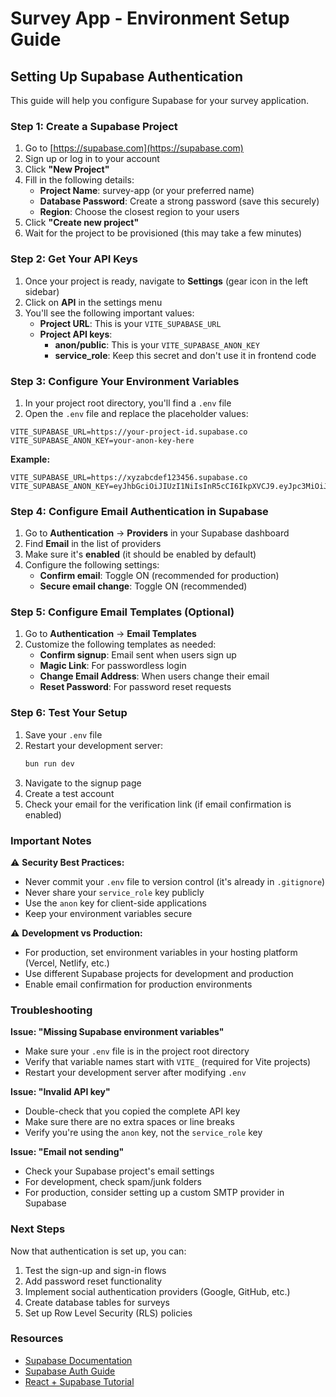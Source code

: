 # Survey App - Environment Setup Guide

## Setting Up Supabase Authentication

This guide will help you configure Supabase for your survey application.

### Step 1: Create a Supabase Project

1. Go to [https://supabase.com](https://supabase.com)
2. Sign up or log in to your account
3. Click **"New Project"**
4. Fill in the following details:
   - **Project Name**: survey-app (or your preferred name)
   - **Database Password**: Create a strong password (save this securely)
   - **Region**: Choose the closest region to your users
5. Click **"Create new project"**
6. Wait for the project to be provisioned (this may take a few minutes)

### Step 2: Get Your API Keys

1. Once your project is ready, navigate to **Settings** (gear icon in the left sidebar)
2. Click on **API** in the settings menu
3. You'll see the following important values:
   - **Project URL**: This is your `VITE_SUPABASE_URL`
   - **Project API keys**: 
     - **anon/public**: This is your `VITE_SUPABASE_ANON_KEY`
     - **service_role**: Keep this secret and don't use it in frontend code

### Step 3: Configure Your Environment Variables

1. In your project root directory, you'll find a `.env` file
2. Open the `.env` file and replace the placeholder values:

```env
VITE_SUPABASE_URL=https://your-project-id.supabase.co
VITE_SUPABASE_ANON_KEY=your-anon-key-here
```

**Example:**
```env
VITE_SUPABASE_URL=https://xyzabcdef123456.supabase.co
VITE_SUPABASE_ANON_KEY=eyJhbGciOiJIUzI1NiIsInR5cCI6IkpXVCJ9.eyJpc3MiOiJzdXBhYmFzZSIsInJlZiI6Inh5emFiY2RlZjEyMzQ1NiIsInJvbGUiOiJhbm9uIiwiaWF0IjoxNjE2MjM5MDIyfQ.abc123xyz789
```

### Step 4: Configure Email Authentication in Supabase

1. Go to **Authentication** → **Providers** in your Supabase dashboard
2. Find **Email** in the list of providers
3. Make sure it's **enabled** (it should be enabled by default)
4. Configure the following settings:
   - **Confirm email**: Toggle ON (recommended for production)
   - **Secure email change**: Toggle ON (recommended)

### Step 5: Configure Email Templates (Optional)

1. Go to **Authentication** → **Email Templates**
2. Customize the following templates as needed:
   - **Confirm signup**: Email sent when users sign up
   - **Magic Link**: For passwordless login
   - **Change Email Address**: When users change their email
   - **Reset Password**: For password reset requests

### Step 6: Test Your Setup

1. Save your `.env` file
2. Restart your development server:
   ```bash
   bun run dev
   ```
3. Navigate to the signup page
4. Create a test account
5. Check your email for the verification link (if email confirmation is enabled)

### Important Notes

⚠️ **Security Best Practices:**
- Never commit your `.env` file to version control (it's already in `.gitignore`)
- Never share your `service_role` key publicly
- Use the `anon` key for client-side applications
- Keep your environment variables secure

⚠️ **Development vs Production:**
- For production, set environment variables in your hosting platform (Vercel, Netlify, etc.)
- Use different Supabase projects for development and production
- Enable email confirmation for production environments

### Troubleshooting

**Issue: "Missing Supabase environment variables"**
- Make sure your `.env` file is in the project root directory
- Verify that variable names start with `VITE_` (required for Vite projects)
- Restart your development server after modifying `.env`

**Issue: "Invalid API key"**
- Double-check that you copied the complete API key
- Make sure there are no extra spaces or line breaks
- Verify you're using the `anon` key, not the `service_role` key

**Issue: "Email not sending"**
- Check your Supabase project's email settings
- For development, check spam/junk folders
- For production, consider setting up a custom SMTP provider in Supabase

### Next Steps

Now that authentication is set up, you can:
1. Test the sign-up and sign-in flows
2. Add password reset functionality
3. Implement social authentication providers (Google, GitHub, etc.)
4. Create database tables for surveys
5. Set up Row Level Security (RLS) policies

### Resources

- [Supabase Documentation](https://supabase.com/docs)
- [Supabase Auth Guide](https://supabase.com/docs/guides/auth)
- [React + Supabase Tutorial](https://supabase.com/docs/guides/getting-started/tutorials/with-react)
